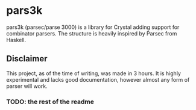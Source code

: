 # pars3k

pars3k (parsec/parse 3000) is a library for Crystal adding support for combinator parsers.
The structure is heavily inspired by Parsec from Haskell.

## Disclaimer

This project, as of the time of writing, was made in 3 hours. It is highly experimental and lacks
good documentation, however almost any form of parser will work.

### TODO: the rest of the readme